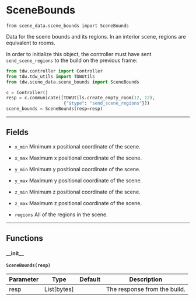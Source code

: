 # SceneBounds

`from scene_data.scene_bounds import SceneBounds`

Data for the scene bounds and its regions. In an interior scene, regions are equivalent to rooms.

In order to initialize this object, the controller must have sent `send_scene_regions` to the build on the previous frame:

```python
from tdw.controller import Controller
from tdw.tdw_utils import TDWUtils
from tdw.scene_data.scene_bounds import SceneBounds

c = Controller()
resp = c.communicate([TDWUtils.create_empty_room(12, 12),
                      {"$type": "send_scene_regions"}])
scene_bounds = SceneBounds(resp=resp)
```

***

## Fields

- `x_min` Minimum x positional coordinate of the scene.

- `x_max` Maximum x positional coordinate of the scene.

- `y_min` Minimum y positional coordinate of the scene.

- `y_max` Maximum y positional coordinate of the scene.

- `z_min` Minimum z positional coordinate of the scene.

- `z_max` Maximum z positional coordinate of the scene.

- `regions` All of the regions in the scene.

***

## Functions

#### \_\_init\_\_

**`SceneBounds(resp)`**

| Parameter | Type | Default | Description |
| --- | --- | --- | --- |
| resp |  List[bytes] |  | The response from the build. |

